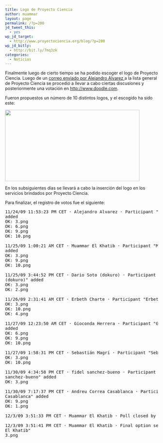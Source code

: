 ```yaml
---
title: Logo de Proyecto Ciencia
author: muammar
layout: page
permalink: /?p=200
jd_tweet_this:
  - yes
wp_jd_target:
  - http://www.proyectociencia.org/blog/?p=200
wp_jd_bitly:
  - http://bit.ly/7mq3zk
categories:
  - Noticias
---
```

Finalmente luego de cierto tiempo se ha podido escoger el logo de Proyecto Ciencia. Luego de un [correo enviado por Alejandro Alvarez ][1]a la lista general de Proyecto Ciencia se procedió a llevar a cabo ciertas discusiones y posteriormente una votación en <http://www.doodle.com>.

Fueron propuestos un número de 10 distintos logos, y el escogido ha sido este:

<img class="aligncenter" title="Logo de Proyecto Cienia" src="http://proyectociencia.org/pipermail/general/attachments/20091110/c50b74f0/attachment-0012.png" alt="" width="443" height="235" />

En los subsiguientes días se llevará a cabo la inserción del logo en los servicios brindados por Proyecto Ciencia.

Para finalizar, el registro de votos fue el siguiente:

<pre id="comment_text_1">11/24/09 11:53:23 PM CET · Alejandro Alvarez · Participant "Alejandro Alvarez"
added
OK: 3.png
OK: 6.png
OK: 9.png
OK: 10.png

11/25/09 1:00:21 AM CET · Muammar El Khatib · Participant "Muammar El Khatib"
added
OK: 3.png
OK: 9.png
OK: 10.png

11/25/09 3:44:52 PM CET · Dario Soto (dokuro) · Participant "Dario Soto
(dokuro)" added
OK: 3.png
OK: 2.png

11/26/09 2:31:41 AM CET · Erbeth Charte · Participant "Erbeth Charte" added
OK: 3.png
OK: 10.png
OK: 4.png

11/27/09 12:23:50 AM CET · Gioconda Herrera · Participant "Gioconda Herrera"
added
OK: 6.png
OK: 9.png
OK: 10.png

11/27/09 1:58:31 PM CET · Sebastián Magrí · Participant "Sebastián Magrí" added
OK: 3.png
OK: 10.png

11/30/09 4:34:58 PM CET · fidel sanchez-bueno · Participant "fidel
sanchez-bueno" added
OK: 3.png

11/30/09 7:17:37 PM CET · Andreu Correa Casablanca · Participant "Andreu Correa
Casablanca" added
OK: 9.png
OK: 1.png

12/3/09 3:51:33 PM CET · Muammar El Khatib · Poll closed by "Muammar El Khatib"

12/3/09 3:51:41 PM CET · Muammar El Khatib · Final option selected by "Muammar
El Khatib"
3.png</pre>

 [1]: http://proyectociencia.org/pipermail/general/2009-November/000088.html

